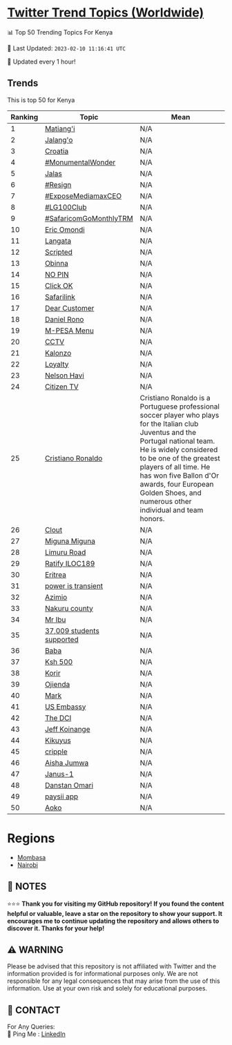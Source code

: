 [Twitter Trend Topics (Worldwide)](https://github.com/ErcinDedeoglu/Twitter-Trend-Topics)
==========


📊 Top 50 Trending Topics For Kenya

📆 Last Updated: `2023-02-10 11:16:41 UTC`

🔧 Updated every 1 hour!


## Trends

This is top 50 for Kenya

| Ranking | Topic | Mean |
| ------- | ------------ | ------------ |
| 1 | [Matiang'i](http://twitter.com/search?q=Matiang%27i) | N/A |
| 2 | [Jalang'o](http://twitter.com/search?q=Jalang%27o) | N/A |
| 3 | [Croatia](http://twitter.com/search?q=Croatia) | N/A |
| 4 | [#MonumentalWonder](http://twitter.com/search?q=%23MonumentalWonder) | N/A |
| 5 | [Jalas](http://twitter.com/search?q=Jalas) | N/A |
| 6 | [#Resign](http://twitter.com/search?q=%23Resign) | N/A |
| 7 | [#ExposeMediamaxCEO](http://twitter.com/search?q=%23ExposeMediamaxCEO) | N/A |
| 8 | [#LG100Club](http://twitter.com/search?q=%23LG100Club) | N/A |
| 9 | [#SafaricomGoMonthlyTRM](http://twitter.com/search?q=%23SafaricomGoMonthlyTRM) | N/A |
| 10 | [Eric Omondi](http://twitter.com/search?q=Eric+Omondi) | N/A |
| 11 | [Langata](http://twitter.com/search?q=Langata) | N/A |
| 12 | [Scripted](http://twitter.com/search?q=Scripted) | N/A |
| 13 | [Obinna](http://twitter.com/search?q=Obinna) | N/A |
| 14 | [NO PIN](http://twitter.com/search?q=NO+PIN) | N/A |
| 15 | [Click OK](http://twitter.com/search?q=Click+OK) | N/A |
| 16 | [Safarilink](http://twitter.com/search?q=Safarilink) | N/A |
| 17 | [Dear Customer](http://twitter.com/search?q=Dear+Customer) | N/A |
| 18 | [Daniel Rono](http://twitter.com/search?q=Daniel+Rono) | N/A |
| 19 | [M-PESA Menu](http://twitter.com/search?q=M-PESA+Menu) | N/A |
| 20 | [CCTV](http://twitter.com/search?q=CCTV) | N/A |
| 21 | [Kalonzo](http://twitter.com/search?q=Kalonzo) | N/A |
| 22 | [Loyalty](http://twitter.com/search?q=Loyalty) | N/A |
| 23 | [Nelson Havi](http://twitter.com/search?q=Nelson+Havi) | N/A |
| 24 | [Citizen TV](http://twitter.com/search?q=Citizen+TV) | N/A |
| 25 | [Cristiano Ronaldo](http://twitter.com/search?q=Cristiano+Ronaldo) | Cristiano Ronaldo is a Portuguese professional soccer player who plays for the Italian club Juventus and the Portugal national team. He is widely considered to be one of the greatest players of all time. He has won five Ballon d'Or awards, four European Golden Shoes, and numerous other individual and team honors. |
| 26 | [Clout](http://twitter.com/search?q=Clout) | N/A |
| 27 | [Miguna Miguna](http://twitter.com/search?q=Miguna+Miguna) | N/A |
| 28 | [Limuru Road](http://twitter.com/search?q=Limuru+Road) | N/A |
| 29 | [Ratify  ILOC189](http://twitter.com/search?q=Ratify++ILOC189) | N/A |
| 30 | [Eritrea](http://twitter.com/search?q=Eritrea) | N/A |
| 31 | [power is transient](http://twitter.com/search?q=power+is+transient) | N/A |
| 32 | [Azimio](http://twitter.com/search?q=Azimio) | N/A |
| 33 | [Nakuru county](http://twitter.com/search?q=Nakuru+county) | N/A |
| 34 | [Mr Ibu](http://twitter.com/search?q=Mr+Ibu) | N/A |
| 35 | [37,009 students supported](http://twitter.com/search?q=37%2c009+students+supported) | N/A |
| 36 | [Baba](http://twitter.com/search?q=Baba) | N/A |
| 37 | [Ksh 500](http://twitter.com/search?q=Ksh+500) | N/A |
| 38 | [Korir](http://twitter.com/search?q=Korir) | N/A |
| 39 | [Ojienda](http://twitter.com/search?q=Ojienda) | N/A |
| 40 | [Mark](http://twitter.com/search?q=Mark) | N/A |
| 41 | [US Embassy](http://twitter.com/search?q=US+Embassy) | N/A |
| 42 | [The DCI](http://twitter.com/search?q=The+DCI) | N/A |
| 43 | [Jeff Koinange](http://twitter.com/search?q=Jeff+Koinange) | N/A |
| 44 | [Kikuyus](http://twitter.com/search?q=Kikuyus) | N/A |
| 45 | [cripple](http://twitter.com/search?q=cripple) | N/A |
| 46 | [Aisha Jumwa](http://twitter.com/search?q=Aisha+Jumwa) | N/A |
| 47 | [Janus-1](http://twitter.com/search?q=Janus-1) | N/A |
| 48 | [Danstan Omari](http://twitter.com/search?q=Danstan+Omari) | N/A |
| 49 | [paysii app](http://twitter.com/search?q=paysii+app) | N/A |
| 50 | [Aoko](http://twitter.com/search?q=Aoko) | N/A |



# Regions

* [Mombasa](</Kenya/Mombasa.md>)
* [Nairobi](</Kenya/Nairobi.md>)



## 📝 NOTES

⭐⭐⭐ **Thank you for visiting my GitHub repository! If you found the content helpful or valuable, leave a star on the repository to show your support. It encourages me to continue updating the repository and allows others to discover it. Thanks for your help!**


## ⚠️ WARNING

Please be advised that this repository is not affiliated with Twitter and the information provided is for informational purposes only. We are not responsible for any legal consequences that may arise from the use of this information. Use at your own risk and solely for educational purposes.


## 📨 CONTACT

 For Any Queries:  
            🏓 Ping Me : [LinkedIn](https://www.linkedin.com/in/ercindedeoglu/)
